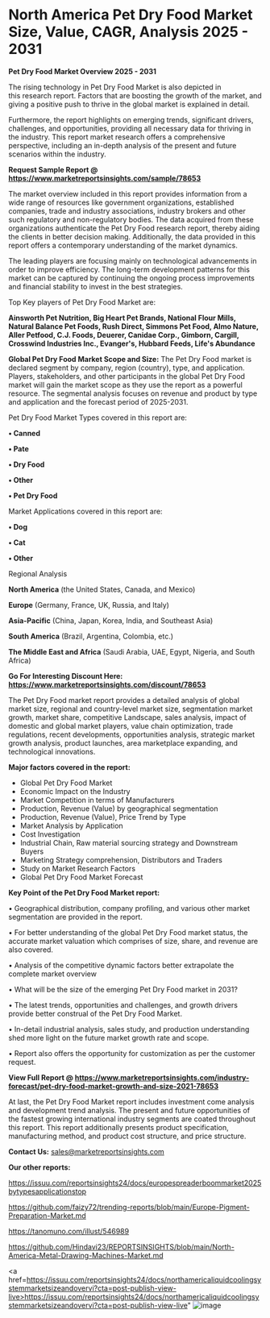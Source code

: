 # North America Pet Dry Food Market Size, Value, CAGR, Analysis 2025 - 2031

<Strong> Pet Dry Food Market Overview 2025 - 2031</strong>

The rising technology in Pet Dry Food Market is also depicted in this research report. Factors that are boosting the growth of the market, and giving a positive push to thrive in the global market is explained in detail.

Furthermore, the report highlights on emerging trends, significant drivers, challenges, and opportunities, providing all necessary data for thriving in the industry. This report market research offers a comprehensive perspective, including an in-depth analysis of the present and future scenarios within the industry.

<strong>Request Sample Report @ <a href=https://www.marketreportsinsights.com/sample/78653>https://www.marketreportsinsights.com/sample/78653</a></strong>

The market overview included in this report provides information from a wide range of resources like government organizations, established companies, trade and industry associations, industry brokers and other such regulatory and non-regulatory bodies. The data acquired from these organizations authenticate the Pet Dry Food research report, thereby aiding the clients in better decision making. Additionally, the data provided in this report offers a contemporary understanding of the market dynamics.

The leading players are focusing mainly on technological advancements in order to improve efficiency. The long-term development patterns for this market can be captured by continuing the ongoing process improvements and financial stability to invest in the best strategies.

Top Key players of Pet Dry Food Market are:

<strong>Ainsworth Pet Nutrition, Big Heart Pet Brands, National Flour Mills, Natural Balance Pet Foods, Rush Direct, Simmons Pet Food, Almo Nature, Aller Petfood, C.J. Foods, Deuerer, Canidae Corp., Gimborn, Cargill, Crosswind Industries Inc., Evanger&#39;s, Hubbard Feeds, Life&#39;s Abundance</strong>

<strong><b>Global Pet Dry Food Market Scope and Size:</b></strong>
The Pet Dry Food market is declared segment by company, region (country), type, and application. Players, stakeholders, and other participants in the global Pet Dry Food market will gain the market scope as they use the report as a powerful resource. The segmental analysis focuses on revenue and product by type and application and the forecast period of 2025-2031.

Pet Dry Food Market Types covered in this report are:

<strong>• Canned

• Pate

• Dry Food

• Other

• Pet Dry Food</strong>

Market Applications covered in this report are:

<strong>• Dog

• Cat

• Other</strong> 

Regional Analysis

<strong>North America</strong> (the United States, Canada, and Mexico)

<strong>Europe</strong> (Germany, France, UK, Russia, and Italy)

<strong>Asia-Pacific</strong> (China, Japan, Korea, India, and Southeast Asia)

<strong>South America</strong> (Brazil, Argentina, Colombia, etc.)

<strong>The Middle East and Africa</strong> (Saudi Arabia, UAE, Egypt, Nigeria, and South Africa)

<strong>Go For Interesting Discount Here: <a href=https://www.marketreportsinsights.com/discount/78653>https://www.marketreportsinsights.com/discount/78653</a></strong>

The Pet Dry Food market report provides a detailed analysis of global market size, regional and country-level market size, segmentation market growth, market share, competitive Landscape, sales analysis, impact of domestic and global market players, value chain optimization, trade regulations, recent developments, opportunities analysis, strategic market growth analysis, product launches, area marketplace expanding, and technological innovations.

<strong><b>Major factors covered in the report:</b></strong>
<ul>
  <li>Global Pet Dry Food Market </li>
  <li>Economic Impact on the Industry</li>
  <li>Market Competition in terms of Manufacturers</li>
  <li>Production, Revenue (Value) by geographical segmentation</li>
  <li>Production, Revenue (Value), Price Trend by Type</li>
  <li>Market Analysis by Application</li>
  <li>Cost Investigation</li>
  <li>Industrial Chain, Raw material sourcing strategy and Downstream Buyers</li>
  <li>Marketing Strategy comprehension, Distributors and Traders</li>
  <li>Study on Market Research Factors</li>
  <li>Global Pet Dry Food Market Forecast</li>
</ul>

<strong><b>Key Point of the Pet Dry Food Market report:</b></strong>

• Geographical distribution, company profiling, and various other market segmentation are provided in the report.

• For better understanding of the global Pet Dry Food market status, the accurate market valuation which comprises of size, share, and revenue are also covered.

• Analysis of the competitive dynamic factors better extrapolate the complete market overview

• What will be the size of the emerging Pet Dry Food market in 2031?

• The latest trends, opportunities and challenges, and growth drivers provide better construal of the Pet Dry Food Market.

• In-detail industrial analysis, sales study, and production understanding shed more light on the future market growth rate and scope.

• Report also offers the opportunity for customization as per the customer request.

<strong><b>View Full Report @ <a href=https://www.marketreportsinsights.com/industry-forecast/pet-dry-food-market-growth-and-size-2021-78653>https://www.marketreportsinsights.com/industry-forecast/pet-dry-food-market-growth-and-size-2021-78653</a></b></strong>


At last, the Pet Dry Food Market report includes investment come analysis and development trend analysis. The present and future opportunities of the fastest growing international industry segments are coated throughout this report. This report additionally presents product specification, manufacturing method, and product cost structure, and price structure.

<strong>Contact Us:</strong>
sales@marketreportsinsights.com

<strong>Our other reports:</strong>

<a href=https://issuu.com/reportsinsights24/docs/europespreaderboommarket2025bytypesapplicationstop>https://issuu.com/reportsinsights24/docs/europespreaderboommarket2025bytypesapplicationstop</a>

<a href=https://github.com/faizy72/trending-reports/blob/main/Europe-Pigment-Preparation-Market.md>https://github.com/faizy72/trending-reports/blob/main/Europe-Pigment-Preparation-Market.md</a>

<a href=https://tanomuno.com/illust/546989>https://tanomuno.com/illust/546989</a>

<a href=https://github.com/Hindavi23/REPORTSINSIGHTS/blob/main/North-America-Metal-Drawing-Machines-Market.md>https://github.com/Hindavi23/REPORTSINSIGHTS/blob/main/North-America-Metal-Drawing-Machines-Market.md</a>

<a href=https://issuu.com/reportsinsights24/docs/northamericaliquidcoolingsystemmarketsizeandovervi?cta=post-publish-view-live>https://issuu.com/reportsinsights24/docs/northamericaliquidcoolingsystemmarketsizeandovervi?cta=post-publish-view-live</a>"
![image](https://github.com/user-attachments/assets/d50dd54a-8f8a-4b5e-b6f1-d8d315b97a99)
